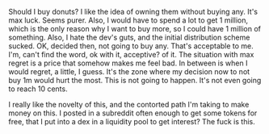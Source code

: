 Should I buy donuts? I like the idea of owning them without buying any. It's max luck. Seems purer. Also, I would have to spend a lot to get 1 million, which is the only reason why I want to buy more, so I could have 1 million of something. Also, I hate the dev's guts, and the initial distribution scheme sucked. OK, decided then, not going to buy any. That's acceptable to me. I'm, can't find the word, ok with it, acceptive? of it. The situation with max regret is a price that somehow makes me feel bad. In between is when I would regret, a little, I guess. It's the zone where my decision now to not buy 1m would hurt the most. This is not going to happen. It's not even going to reach 10 cents.

I really like the novelty of this, and the contorted path I'm taking to make money on this. I posted in a subreddit often enough to get some tokens for free, that I put into a dex in a liquidity pool to get interest? The fuck is this.
